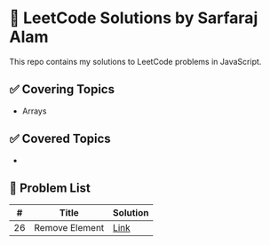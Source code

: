 # 🧠 LeetCode Solutions by Sarfaraj Alam

This repo contains my solutions to LeetCode problems in JavaScript.

## ✅ Covering Topics 
- Arrays

## ✅ Covered Topics 
-

## 🔢 Problem List

| # | Title              | Solution |
|---|--------------------|----------|
| 26 | Remove Element     | [Link](./array/026-removeElement.js) |

